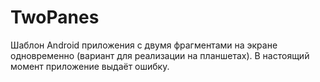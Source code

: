# TwoPanes
Шаблон Android приложения с двумя фрагментами на экране одновременно (вариант для реализации на планшетах). В настоящий момент приложение выдаёт ошибку.
